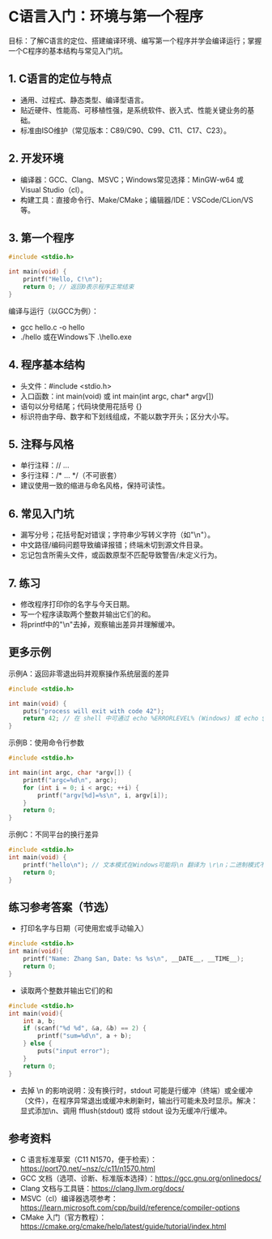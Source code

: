 # C语言入门：环境与第一个程序

目标：了解C语言的定位、搭建编译环境、编写第一个程序并学会编译运行；掌握一个C程序的基本结构与常见入门坑。

## 1. C语言的定位与特点
- 通用、过程式、静态类型、编译型语言。
- 贴近硬件、性能高、可移植性强，是系统软件、嵌入式、性能关键业务的基础。
- 标准由ISO维护（常见版本：C89/C90、C99、C11、C17、C23）。

## 2. 开发环境
- 编译器：GCC、Clang、MSVC；Windows常见选择：MinGW-w64 或 Visual Studio（cl）。
- 构建工具：直接命令行、Make/CMake；编辑器/IDE：VSCode/CLion/VS等。

## 3. 第一个程序
```c
#include <stdio.h>

int main(void) {
    printf("Hello, C!\n");
    return 0; // 返回0表示程序正常结束
}
```

编译与运行（以GCC为例）：
- gcc hello.c -o hello
- ./hello  或在Windows下  .\hello.exe

## 4. 程序基本结构
- 头文件：#include <stdio.h>
- 入口函数：int main(void) 或 int main(int argc, char* argv[])
- 语句以分号结尾；代码块使用花括号 {}
- 标识符由字母、数字和下划线组成，不能以数字开头；区分大小写。

## 5. 注释与风格
- 单行注释：// ...
- 多行注释：/* ... */（不可嵌套）
- 建议使用一致的缩进与命名风格，保持可读性。

## 6. 常见入门坑
- 漏写分号；花括号配对错误；字符串少写转义字符（如"\n"）。
- 中文路径/编码问题导致编译报错；终端未切到源文件目录。
- 忘记包含所需头文件，或函数原型不匹配导致警告/未定义行为。

## 7. 练习
- 修改程序打印你的名字与今天日期。
- 写一个程序读取两个整数并输出它们的和。
- 将printf中的"\n"去掉，观察输出差异并理解缓冲。

## 更多示例

示例A：返回非零退出码并观察操作系统层面的差异
```c
#include <stdio.h>

int main(void) {
    puts("process will exit with code 42");
    return 42; // 在 shell 中可通过 echo %ERRORLEVEL% (Windows) 或 echo $? (Linux/macOS) 查看
}
```

示例B：使用命令行参数
```c
#include <stdio.h>

int main(int argc, char *argv[]) {
    printf("argc=%d\n", argc);
    for (int i = 0; i < argc; ++i) {
        printf("argv[%d]=%s\n", i, argv[i]);
    }
    return 0;
}
```

示例C：不同平台的换行差异
```c
#include <stdio.h>
int main(void) {
    printf("hello\n"); // 文本模式在Windows可能将\n 翻译为 \r\n；二进制模式不会
    return 0;
}
```

## 练习参考答案（节选）

- 打印名字与日期（可使用宏或手动输入）
```c
#include <stdio.h>
int main(void){
    printf("Name: Zhang San, Date: %s %s\n", __DATE__, __TIME__);
    return 0;
}
```

- 读取两个整数并输出它们的和
```c
#include <stdio.h>
int main(void){
    int a, b;
    if (scanf("%d %d", &a, &b) == 2) {
        printf("sum=%d\n", a + b);
    } else {
        puts("input error");
    }
    return 0;
}
```

- 去掉 \n 的影响说明：没有换行时，stdout 可能是行缓冲（终端）或全缓冲（文件），在程序异常退出或缓冲未刷新时，输出行可能未及时显示。解决：显式添加\n、调用 fflush(stdout) 或将 stdout 设为无缓冲/行缓冲。

## 参考资料
- C 语言标准草案（C11 N1570，便于检索）：https://port70.net/~nsz/c/c11/n1570.html
- GCC 文档（选项、诊断、标准版本选择）：https://gcc.gnu.org/onlinedocs/
- Clang 文档与工具链：https://clang.llvm.org/docs/
- MSVC（cl）编译器选项参考：https://learn.microsoft.com/cpp/build/reference/compiler-options
- CMake 入门（官方教程）：https://cmake.org/cmake/help/latest/guide/tutorial/index.html